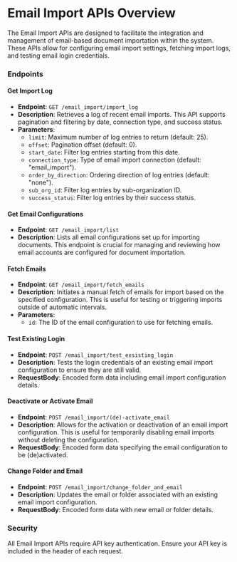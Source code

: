 # Email Import APIs Overview

The Email Import APIs are designed to facilitate the integration and management of email-based document importation within the system. These APIs allow for configuring email import settings, fetching import logs, and testing email login credentials.

### Endpoints

#### Get Import Log

* **Endpoint**: `GET /email_import/import_log`
* **Description**: Retrieves a log of recent email imports. This API supports pagination and filtering by date, connection type, and success status.
* **Parameters**:
  * `limit`: Maximum number of log entries to return (default: 25).
  * `offset`: Pagination offset (default: 0).
  * `start_date`: Filter log entries starting from this date.
  * `connection_type`: Type of email import connection (default: "email\_import").
  * `order_by_direction`: Ordering direction of log entries (default: "none").
  * `sub_org_id`: Filter log entries by sub-organization ID.
  * `success_status`: Filter log entries by their success status.

#### Get Email Configurations

* **Endpoint**: `GET /email_import/list`
* **Description**: Lists all email configurations set up for importing documents. This endpoint is crucial for managing and reviewing how email accounts are configured for document importation.

#### Fetch Emails

* **Endpoint**: `GET /email_import/fetch_emails`
* **Description**: Initiates a manual fetch of emails for import based on the specified configuration. This is useful for testing or triggering imports outside of automatic intervals.
* **Parameters**:
  * `id`: The ID of the email configuration to use for fetching emails.

#### Test Existing Login

* **Endpoint**: `POST /email_import/test_exsisting_login`
* **Description**: Tests the login credentials of an existing email import configuration to ensure they are still valid.
* **RequestBody**: Encoded form data including email import configuration details.

#### Deactivate or Activate Email

* **Endpoint**: `POST /email_import/(de)-activate_email`
* **Description**: Allows for the activation or deactivation of an email import configuration. This is useful for temporarily disabling email imports without deleting the configuration.
* **RequestBody**: Encoded form data specifying the email configuration to be (de)activated.

#### Change Folder and Email

* **Endpoint**: `POST /email_import/change_folder_and_email`
* **Description**: Updates the email or folder associated with an existing email import configuration.
* **RequestBody**: Encoded form data with new email or folder details.

### Security

All Email Import APIs require API key authentication. Ensure your API key is included in the header of each request.

###
